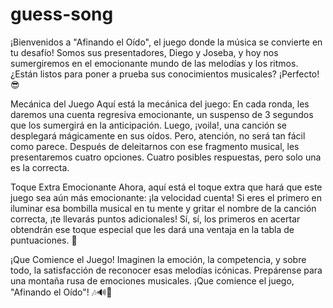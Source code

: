 # guess-song

¡Bienvenidos a "Afinando el Oído", el juego donde la música se convierte en tu desafío! Somos sus presentadores, Diego y Joseba, y hoy nos sumergiremos en el emocionante mundo de las melodías y los ritmos. ¿Están listos para poner a prueba sus conocimientos musicales? ¡Perfecto! 😎

Mecánica del Juego
Aquí está la mecánica del juego: En cada ronda, les daremos una cuenta regresiva emocionante, un suspenso de 3 segundos que los sumergirá en la anticipación. Luego, ¡voila!, una canción se desplegará mágicamente en sus oídos. Pero, atención, no será tan fácil como parece. Después de deleitarnos con ese fragmento musical, les presentaremos cuatro opciones. Cuatro posibles respuestas, pero solo una es la correcta.

Toque Extra Emocionante
Ahora, aquí está el toque extra que hará que este juego sea aún más emocionante: ¡la velocidad cuenta! Si eres el primero en iluminar esa bombilla musical en tu mente y gritar el nombre de la canción correcta, ¡te llevarás puntos adicionales! Sí, sí, los primeros en acertar obtendrán ese toque especial que les dará una ventaja en la tabla de puntuaciones. 🚀

¡Que Comience el Juego!
Imaginen la emoción, la competencia, y sobre todo, la satisfacción de reconocer esas melodías icónicas. Prepárense para una montaña rusa de emociones musicales. ¡Que comience el juego, "Afinando el Oído"! 🎶🔊🎉

